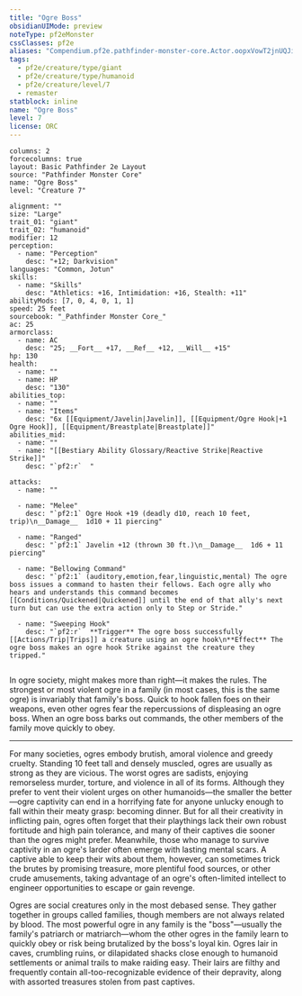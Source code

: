 ```yaml
---
title: "Ogre Boss"
obsidianUIMode: preview
noteType: pf2eMonster
cssClasses: pf2e
aliases: "Compendium.pf2e.pathfinder-monster-core.Actor.oopxVowT2jnUQJiS" 
tags:
  - pf2e/creature/type/giant
  - pf2e/creature/type/humanoid
  - pf2e/creature/level/7
  - remaster
statblock: inline
name: "Ogre Boss"
level: 7
license: ORC
---
```


```statblock
columns: 2
forcecolumns: true
layout: Basic Pathfinder 2e Layout
source: "Pathfinder Monster Core"
name: "Ogre Boss"
level: "Creature 7"

alignment: ""
size: "Large"
trait_01: "giant"
trait_02: "humanoid"
modifier: 12
perception:
  - name: "Perception"
    desc: "+12; Darkvision"
languages: "Common, Jotun"
skills:
  - name: "Skills"
    desc: "Athletics: +16, Intimidation: +16, Stealth: +11"
abilityMods: [7, 0, 4, 0, 1, 1]
speed: 25 feet
sourcebook: "_Pathfinder Monster Core_"
ac: 25
armorclass:
  - name: AC
    desc: "25; __Fort__ +17, __Ref__ +12, __Will__ +15"
hp: 130
health:
  - name: ""
  - name: HP
    desc: "130"
abilities_top:
  - name: ""
  - name: "Items"
    desc: "6x [[Equipment/Javelin|Javelin]], [[Equipment/Ogre Hook|+1 Ogre Hook]], [[Equipment/Breastplate|Breastplate]]"
abilities_mid:
  - name: ""
  - name: "[[Bestiary Ability Glossary/Reactive Strike|Reactive Strike]]"
    desc: "`pf2:r`  "

attacks:
  - name: ""

  - name: "Melee"
    desc: "`pf2:1` Ogre Hook +19 (deadly d10, reach 10 feet, trip)\n__Damage__  1d10 + 11 piercing"

  - name: "Ranged"
    desc: "`pf2:1` Javelin +12 (thrown 30 ft.)\n__Damage__  1d6 + 11 piercing"

  - name: "Bellowing Command"
    desc: "`pf2:1` (auditory,emotion,fear,linguistic,mental) The ogre boss issues a command to hasten their fellows. Each ogre ally who hears and understands this command becomes [[Conditions/Quickened|Quickened]] until the end of that ally's next turn but can use the extra action only to Step or Stride."

  - name: "Sweeping Hook"
    desc: "`pf2:r`  **Trigger** The ogre boss successfully [[Actions/Trip|Trips]] a creature using an ogre hook\n**Effect** The ogre boss makes an ogre hook Strike against the creature they tripped."
 
```



In ogre society, might makes more than right—it makes the rules. The strongest or most violent ogre in a family (in most cases, this is the same ogre) is invariably that family's boss. Quick to hook fallen foes on their weapons, even other ogres fear the repercussions of displeasing an ogre boss. When an ogre boss barks out commands, the other members of the family move quickly to obey.

* * *

For many societies, ogres embody brutish, amoral violence and greedy cruelty. Standing 10 feet tall and densely muscled, ogres are usually as strong as they are vicious. The worst ogres are sadists, enjoying remorseless murder, torture, and violence in all of its forms. Although they prefer to vent their violent urges on other humanoids—the smaller the better—ogre captivity can end in a horrifying fate for anyone unlucky enough to fall within their meaty grasp: becoming dinner. But for all their creativity in inflicting pain, ogres often forget that their playthings lack their own robust fortitude and high pain tolerance, and many of their captives die sooner than the ogres might prefer. Meanwhile, those who manage to survive captivity in an ogre's larder often emerge with lasting mental scars. A captive able to keep their wits about them, however, can sometimes trick the brutes by promising treasure, more plentiful food sources, or other crude amusements, taking advantage of an ogre's often-limited intellect to engineer opportunities to escape or gain revenge.

Ogres are social creatures only in the most debased sense. They gather together in groups called families, though members are not always related by blood. The most powerful ogre in any family is the "boss"—usually the family's patriarch or matriarch—whom the other ogres in the family learn to quickly obey or risk being brutalized by the boss's loyal kin. Ogres lair in caves, crumbling ruins, or dilapidated shacks close enough to humanoid settlements or animal trails to make raiding easy. Their lairs are filthy and frequently contain all-too-recognizable evidence of their depravity, along with assorted treasures stolen from past captives.
